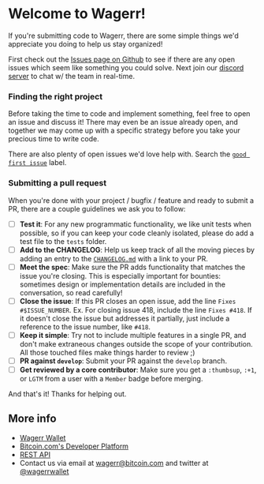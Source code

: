 # Welcome to Wagerr!

If you're submitting code to Wagerr, there are some simple things we'd appreciate you doing to help us stay organized!

First check out the [Issues page on Github](https://github.com/Bitcoin-com/wagerr/issues) to see if there are any open issues which seem like something you could solve. Next join our [discord server](http://geni.us/CashDev) to chat w/ the team in real-time.

### Finding the right project

Before taking the time to code and implement something, feel free to open an issue and discuss it! There may even be an issue already open, and together we may come up with a specific strategy before you take your precious time to write code.

There are also plenty of open issues we'd love help with. Search the [`good first issue`](https://github.com/Bitcoin-com/wagerr/issues?q=is%3Aopen+is%3Aissue+label%3A%22good+first+issue%22) label.

### Submitting a pull request

When you're done with your project / bugfix / feature and ready to submit a PR, there are a couple guidelines we ask you to follow:

- [ ] **Test it**: For any new programmatic functionality, we like unit tests when possible, so if you can keep your code cleanly isolated, please do add a test file to the `tests` folder.
- [ ] **Add to the CHANGELOG**: Help us keep track of all the moving pieces by adding an entry to the [`CHANGELOG.md`](https://github.com/Bitcoin-com/wagerr/blob/develop/CHANGELOG.md) with a link to your PR.
- [ ] **Meet the spec**: Make sure the PR adds functionality that matches the issue you're closing. This is especially important for bounties: sometimes design or implementation details are included in the conversation, so read carefully!
- [ ] **Close the issue**: If this PR closes an open issue, add the line `Fixes #$ISSUE_NUMBER`. Ex. For closing issue 418, include the line `Fixes #418`. If it doesn't close the issue but addresses it partially, just include a reference to the issue number, like `#418`.
- [ ] **Keep it simple**: Try not to include multiple features in a single PR, and don't make extraneous changes outside the scope of your contribution. All those touched files make things harder to review ;)
- [ ] **PR against `develop`**: Submit your PR against the `develop` branch.
- [ ] **Get reviewed by a core contributor**: Make sure you get a `:thumbsup`, `:+1`, or `LGTM` from a user with a `Member` badge before merging.

And that's it! Thanks for helping out.

## More info

- [Wagerr Wallet](https://wagerr.bitcoin.com/)
- [Bitcoin.com's Developer Platform](https://developer.bitcoin.com/)
- [REST API](https://rest.bitcoin.com/)
- Contact us via email at wagerr@bitcoin.com and twitter at [@wagerrwallet](https://twitter.com/wagerrwallet)
